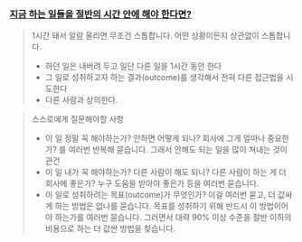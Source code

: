### [지금 하는 일들을 절반의 시간 안에 해야 한다면?](http://agile.egloos.com/m/5838463)
 > 1시간 돼서 알람 울리면 무조건 스톱합니다. 어떤 상황이든지 상관없이 스톱합니다. 
  > - 하던 일은 내버려 두고 일단 다른 일을 1시간 동안 한다
  > -  그 일로 성취하고자 하는 결과(outcome)를 생각해서 전혀 다른 접근법을 시도한다
  > - 다른 사람과 상의한다. 
  
> 스스로에게 질문해야할 사항
 > - 이 일 정말 꼭 해야하는가? 안하면 어떻게 되나? 회사에 그게 얼마나 중요한가? 를 여러번 반복해 묻습니다. 그래서 안해도 되는 일을 많이 쳐내는 것이 관건
 > -  이 일 내가 꼭 해야하는가? 다른 사람이 해도 되나? 다른 사람이 하는 게 더 회사에 좋은가? 누구 도움을 받아야 좋은가 등을 여러번 묻습니다.
 > -  이 일로 성취하려는 목표(outcome)가 무엇인가? 이걸 여러번 묻고, 더 값싸게 하는 방법은 없나를 묻습니다. 목표를 성취하기 위해 반드시 이 방법이어야 하는가를 여러번 묻습니다. 그러면서 대략 90% 이상 수준을 절반 이하의 비용으로 하는 더 값싼 방법을 찾습니다.
